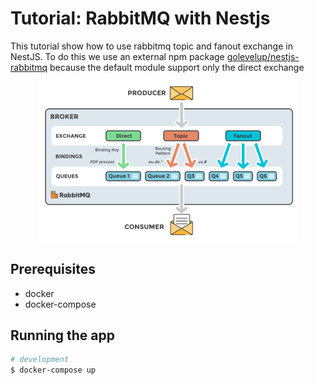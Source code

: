 # Tutorial: RabbitMQ with Nestjs

This tutorial show how to use rabbitmq topic and fanout exchange in NestJS.
To do this we use an external npm package [golevelup/nestjs-rabbitmq](https://www.npmjs.com/package/@golevelup/nestjs-rabbitmq) because the default module support only the direct exchange

<p align="center"><img src="./assets/rabbitmq.png" width="420" alt="Nest Logo" />
</p>

## Prerequisites

- docker
- docker-compose

## Running the app

```bash
# development
$ docker-compose up
```
